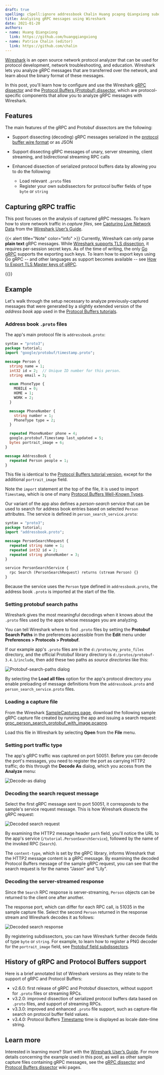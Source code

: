 ```yaml
---
draft: true
spelling: cSpell:ignore addressbook Chalin Huang pcapng Qiangxiong subdissectors tcpdump Wireshark
title: Analyzing gRPC messages using Wireshark
date: 2021-01-20
authors:
- name: Huang Qiangxiong
  link: https://github.com/huangqiangxiong
- name: Patrice Chalin (editor)
  link: https://github.com/chalin
---
```


[Wireshark](https://www.wireshark.org) is an open source network protocol
analyzer that can be used for protocol development, network troubleshooting, and
education. Wireshark lets you analyze gRPC messages that are transferred over
the network, and learn about the binary format of these messages.

In this post, you'll learn how to configure and use the Wireshark [gRPC
dissector][] and the [Protocol Buffers (Protobuf) dissector][pbd], which are
protocol-specific components that allow you to analyze gRPC messages with
Wireshark.

## Features

The main features of the gRPC and Protobuf dissectors are the following:

- Support dissecting (decoding) gRPC messages serialized in the
  [protocol buffer wire format][] or as JSON

- Support dissecting gRPC messages of unary, server streaming, client streaming,
  and bidirectional streaming RPC calls

- Enhanced dissection of serialized protocol buffers data by allowing
  you to do the following:
  - Load relevant `.proto` files
  - Register your own subdissectors for protocol buffer fields of type `byte` or
    `string`

## Capturing gRPC traffic

This post focuses on the analysis of captured gRPC messages. To learn how to
store network traffic in _capture files_, see [Capturing Live Network Data][]
from the [Wireshark User’s Guide][].

{{< alert title="Note" color="info" >}}
  Currently, Wireshark can only parse **plain text** gRPC messages. While
  [Wireshark supports TLS dissection][], it requires per-session secret keys. As
  of the time of writing, the only [Go gRPC][] supports the exporting such keys.
  To learn how to export keys using Go gRPC -- and other languages as support
  becomes available -- see [How to Export TLS Master keys of gRPC][].


  [Go gRPC]: /docs/languages/go
  [How to Export TLS Master keys of gRPC]: https://gitlab.com/wireshark/wireshark/-/wikis/How-to-Export-TLS-Master-keys-of-gRPC
  [languages]: /docs/languages
  [Wireshark supports TLS dissection]: https://gitlab.com/wireshark/wireshark/-/wikis/tls
{{</alert>}}

## Example

Let's walk through the setup necessary to analyze previously-captured messages
that were generated by a slightly extended version of the _address book_ app
used in the [Protocol Buffers tutorials][].

### Address book `.proto` files

The app's main protocol file is `addressbook.proto`:

```protobuf
syntax = "proto3";
package tutorial;
import "google/protobuf/timestamp.proto";

message Person {
  string name = 1;
  int32 id = 2;  // Unique ID number for this person.
  string email = 3;

  enum PhoneType {
    MOBILE = 0;
    HOME = 1;
    WORK = 2;
  }

  message PhoneNumber {
    string number = 1;
    PhoneType type = 2;
  }

  repeated PhoneNumber phone = 4;
  google.protobuf.Timestamp last_updated = 5;
  bytes portrait_image = 6;
}

message AddressBook {
  repeated Person people = 1;
}
```

This file is identical to the [Protocol Buffers tutorial version][pb-ab.proto],
except for the additional `portrait_image` field.

Note the `import` statement at the top of the file, it is used to import
`Timestamp`, which is one of many [Protocol Buffers Well-Known Types][].

Our variant of the app also defines a _person-search_ service that can be used
to search for address book entries based on selected `Person` attributes. The
service is defined in `person_search_service.proto`:

```protobuf
syntax = "proto3";
package tutorial;
import "addressbook.proto";

message PersonSearchRequest {
  repeated string name = 1;
  repeated int32 id = 2;
  repeated string phoneNumber = 3;
}

service PersonSearchService {
  rpc Search (PersonSearchRequest) returns (stream Person) {}
}
```

Because the service uses the `Person` type defined in `addressbook.proto`,
the address book `.proto` is imported at the start of the file.

### Setting protobuf search paths

Wireshark gives the most meaningful decodings when it knows about the `.proto`
files used by the apps whose messages you are analyzing.

You can tell Wireshark where to find `.proto` files by setting the **Protobuf
Search Paths** in the preferences accessible from the **Edit** menu under
**Preferences \> Protocols \> Protobuf**.

If our example app's `.proto` files are in the `d:/protos/my_proto_files` directory,
and the official Protobuf library directory is
`d:/protos/protobuf-3.4.1/include`, then add these two paths as _source
directories_ like this:

![Protobuf-search-paths dialog](/img/wireshark_protobuf_search_paths.png)

By selecting the **Load all files** option for the app's protocol directory you
enable preloading of message definitions from the `addressbook.proto` and
`person_search_service.proto` files.

### Loading a capture file

From the Wireshark [SampleCaptures page][], download the following sample gRPC
capture file created by running the app and issuing a search request:
[grpc_person_search_protobuf_with_image.pcapng][].

Load this file in Wireshark by selecting **Open** from the **File** menu.

### Setting port traffic type

The app's gRPC traffic was captured on port 50051. Before you can decode the
port's messages, you need to register the port as carrying HTTP2 traffic; do
this through the **Decode As** dialog, which you access from the **Analyze**
menu:

![Decode-as dialog](/img/wireshark_decode_as_dialog.png)

### Decoding the search request message

<!--
TODO: What are the steps that the user needs to follow before the user can see
      the decoded message as shown in the screenshot?
-->
Select the first gRPC message sent to port 50051, it corresponds to the sample's
service request message. This is how Wireshark dissects the gRPC request:

<!--
TODO: I suggest reverting to the layout of the previous image, which didn't
      show the bytes pane. Also collapsing the "Stream: DATA" would be a good idea.
-->
![Decoded search request](/img/wireshark_grpc_protobuf_search_request.png)

By examining the HTTP2 message header `path` field, you'll notice the URL to the
app's service (`/tutorial.PersonSearchService`), followed by the name of the
invoked RPC (`Search`).

The `content-type`, which is set by the gRPC library, informs Wireshark that the
HTTP2 message content is a gRPC message. By examining the decoded Protocol
Buffers message of the sample gRPC request, you can see that the search request
is for the names "Jason" and "Lily".

### Decoding the server-streamed response

<!--
TODO: What are the steps that the user needs to follow before the user can see
      the decoded message as shown in the screenshot? Is the text given below correct?

TODO: How many Person objects are returned as a response? It looks like two
      from the screenshot, and the second is selected, right?
-->
Since the `Search` RPC response is server-streaming, `Person` objects can be
returned to the client one after another.

The response port, which can differ for each RPC call, is 51035 in the sample
capture file. Select the second `Person` returned in the response stream and
Wireshark decodes it as follows:

![Decoded search response](/img/wireshark_grpc_protobuf_search_response.png)

By registering subdissectors, you can have Wireshark further decode fields of
type `byte` or `string`. For example, to learn how to register a PNG decoder for
the `portrait_image` field, see [Protobuf field subdissectors][].

## History of gRPC and Protocol Buffers support

Here is a brief annotated list of Wireshark versions as they relate to the
support of gRPC and Protocol Buffers:

- v2.6.0: first release of gRPC and Protobuf dissectors, without
  support for `.proto` files or streaming RPCs.
- v3.2.0: improved dissection of serialized protocol buffers data based on
  `.proto` files, and support of streaming RPCs.
- v3.3.0: improved and enhanced `.proto` file support, such as capture-file
  search on protocol buffer field values.
- v3.4.0: Protocol Buffers [Timestamp][] time is displayed as locale date-time
  string.

## Learn more

Interested in learning more? Start with the [Wireshark User’s Guide][]. For more
details concerning the example used in this post, as well as other sample
capture files containing gRPC messages, see the [gRPC dissector][] and [Protocol
Buffers dissector][pbd] wiki pages.

[Capturing Live Network Data]: https://www.wireshark.org/docs/wsug_html_chunked/ChapterCapture.html
[gRPC dissector]: https://gitlab.com/wireshark/wireshark/-/wikis/gRPC
[grpc_person_search_protobuf_with_image.pcapng]: https://gitlab.com/wireshark/wireshark/-/wikis/uploads/f6fcdceb0248669c0b057bd15d45ab6f/grpc_person_search_protobuf_with_image.pcapng
[pb-ab.proto]: https://github.com/protocolbuffers/protobuf/blob/master/examples/addressbook.proto
[protocol buffer wire format]: https://developers.google.com/protocol-buffers/docs/encoding
[pbd]: https://gitlab.com/wireshark/wireshark/-/wikis/Protobuf
[Protocol Buffers tutorials]: https://developers.google.com/protocol-buffers/docs/tutorials
[Protocol Buffers Well-Known Types]: https://developers.google.com/protocol-buffers/docs/reference/google.protobuf
[Protobuf field subdissectors]: https://gitlab.com/wireshark/wireshark/-/wikis/Protobuf#protobuf-field-subdissectors
[SampleCaptures page]: https://gitlab.com/wireshark/wireshark/-/wikis/SampleCaptures
[Timestamp]: https://developers.google.com/protocol-buffers/docs/reference/google.protobuf#google.protobuf.Timestamp
[Wireshark User’s Guide]: https://www.wireshark.org/docs/wsug_html_chunked/
